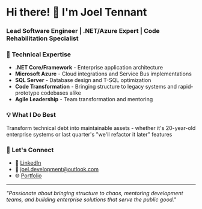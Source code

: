 # Hi there! 👋 I'm Joel Tennant

### Lead Software Engineer | .NET/Azure Expert | Code Rehabilitation Specialist

### 🔧 **Technical Expertise**
- **.NET Core/Framework** - Enterprise application architecture
- **Microsoft Azure** - Cloud integrations and Service Bus implementations  
- **SQL Server** - Database design and T-SQL optimization
- **Code Transformation** - Bringing structure to legacy systems and rapid-prototype codebases alike 
- **Agile Leadership** - Team transformation and mentoring

### 💡 **What I Do Best**
Transform technical debt into maintainable assets - whether it's 20-year-old enterprise systems or last quarter's "we'll refactor it later" features

### 🤝 **Let's Connect**
- 💼 [LinkedIn](https://linkedin.com/in/joeltennant)
- 📧 joel.development@outlook.com
- 🌐 [Portfolio](https://joeltennant.github.io)

---
*"Passionate about bringing structure to chaos, mentoring development teams, and building enterprise solutions that serve the public good."*
